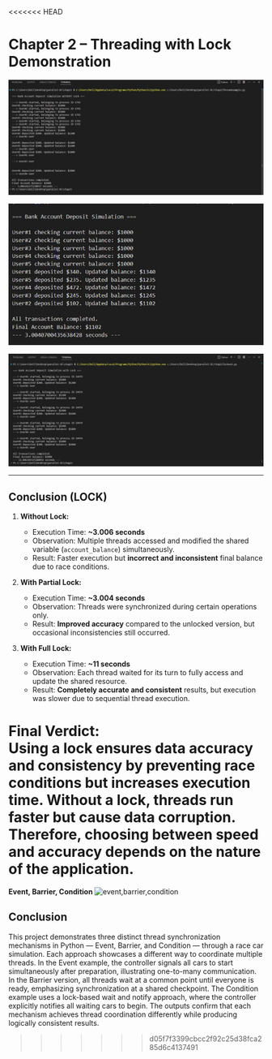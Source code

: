 <<<<<<< HEAD
# Chapter 2 – Threading with Lock Demonstration

![Thread Demonstration](https://raw.githubusercontent.com/ayanatiq01-arch/parallel-DC/main/P-DC/thread.JPG)

![Lock Demonstration](https://raw.githubusercontent.com/ayanatiq01-arch/parallel-DC/main/P-DC/lock.JPG)

![Lock 2 Demonstration](https://raw.githubusercontent.com/ayanatiq01-arch/parallel-DC/main/P-DC/lock2.JPG)

---

## Conclusion (LOCK)

1. **Without Lock:**  
   - Execution Time: **~3.006 seconds**  
   - Observation: Multiple threads accessed and modified the shared variable (`account_balance`) simultaneously.  
   - Result: Faster execution but **incorrect and inconsistent** final balance due to race conditions.

2. **With Partial Lock:**  
   - Execution Time: **~3.004 seconds**  
   - Observation: Threads were synchronized during certain operations only.  
   - Result: **Improved accuracy** compared to the unlocked version, but occasional inconsistencies still occurred.

3. **With Full Lock:**  
   - Execution Time: **~11 seconds**  
   - Observation: Each thread waited for its turn to fully access and update the shared resource.  
   - Result: **Completely accurate and consistent** results, but execution was slower due to sequential thread execution.


**Final Verdict:**  
Using a lock ensures **data accuracy and consistency** by preventing race conditions but increases **execution time**. Without a lock, threads run faster but cause data corruption. Therefore, choosing between speed and accuracy depends on the nature of the application.
=======

**Event, Barrier, Condition**
![event,barrier,condition](https://raw.githubusercontent.com/ayanatiq01-arch/parallel-DC/a423383b2c95e85d3a54cc7097531a248c5b107a/P-DC/event%2Cbarrier%2Ccondition%20sc.JPG)

## Conclusion

This project demonstrates three distinct thread synchronization mechanisms in Python — Event, Barrier, and Condition — through a race car simulation. Each approach showcases a different way to coordinate multiple threads. In the Event example, the controller signals all cars to start simultaneously after preparation, illustrating one-to-many communication. In the Barrier version, all threads wait at a common point until everyone is ready, emphasizing synchronization at a shared checkpoint. The Condition example uses a lock-based wait and notify approach, where the controller explicitly notifies all waiting cars to begin. The outputs confirm that each mechanism achieves thread coordination differently while producing logically consistent results.

>>>>>>> d05f7f3399cbcc2f92c25d38fca285d6c4137491

